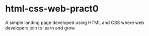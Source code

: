 # html-css-web-pract0
A simple landing page developed using HTML and CSS where web developers join to learn and grow.
